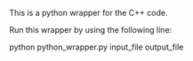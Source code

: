 This is a python wrapper for the C++ code.

Run this wrapper by using the following line:

python python_wrapper.py input_file output_file
